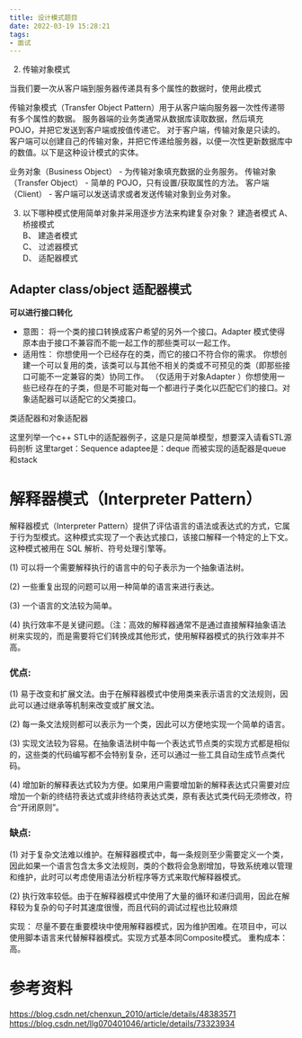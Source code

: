 ```yaml
---
title: 设计模式题目
date: 2022-03-19 15:28:21
tags:
- 面试
---
```













2. 传输对象模式

当我们要一次从客户端到服务器传递具有多个属性的数据时，使用此模式

传输对象模式（Transfer Object Pattern）用于从客户端向服务器一次性传递带有多个属性的数据。
服务器端的业务类通常从数据库读取数据，然后填充 POJO，并把它发送到客户端或按值传递它。
对于客户端，传输对象是只读的。客户端可以创建自己的传输对象，并把它传递给服务器，以便一次性更新数据库中的数值。以下是这种设计模式的实体。

业务对象（Business Object） - 为传输对象填充数据的业务服务。
传输对象（Transfer Object） - 简单的 POJO，只有设置/获取属性的方法。
客户端（Client） - 客户端可以发送请求或者发送传输对象到业务对象。



3. 以下哪种模式使用简单对象并采用逐步方法来构建复杂对象？  建造者模式
A、	桥接模式	
B、	建造者模式	
C、	过滤器模式	
D、	适配器模式



## Adapter class/object 适配器模式
**可以进行接口转化**
- 意图：
将一个类的接口转换成客户希望的另外一个接口。Adapter 模式使得原本由于接口不兼容而不能一起工作的那些类可以一起工作。
- 适用性：
你想使用一个已经存在的类，而它的接口不符合你的需求。
你想创建一个可以复用的类，该类可以与其他不相关的类或不可预见的类（即那些接口可能不一定兼容的类）协同工作。
（仅适用于对象Adapter ）你想使用一些已经存在的子类，但是不可能对每一个都进行子类化以匹配它们的接口。对象适配器可以适配它的父类接口。


类适配器和对象适配器

这里列举一个c++ STL中的适配器例子，这是只是简单模型，想要深入请看STL源码剖析
这里target：Sequence
adaptee是：deque
而被实现的适配器是queue和stack


# 解释器模式（Interpreter Pattern）

解释器模式（Interpreter Pattern）提供了评估语言的语法或表达式的方式，它属于行为型模式。这种模式实现了一个表达式接口，该接口解释一个特定的上下文。这种模式被用在 SQL 解析、符号处理引擎等。

(1) 可以将一个需要解释执行的语言中的句子表示为一个抽象语法树。

(2)  一些重复出现的问题可以用一种简单的语言来进行表达。

(3) 一个语言的文法较为简单。

(4) 执行效率不是关键问题。（注：高效的解释器通常不是通过直接解释抽象语法树来实现的，而是需要将它们转换成其他形式，使用解释器模式的执行效率并不高。

### 优点:


(1) 易于改变和扩展文法。由于在解释器模式中使用类来表示语言的文法规则，因此可以通过继承等机制来改变或扩展文法。

(2) 每一条文法规则都可以表示为一个类，因此可以方便地实现一个简单的语言。

(3) 实现文法较为容易。在抽象语法树中每一个表达式节点类的实现方式都是相似的，这些类的代码编写都不会特别复杂，还可以通过一些工具自动生成节点类代码。

(4) 增加新的解释表达式较为方便。如果用户需要增加新的解释表达式只需要对应增加一个新的终结符表达式或非终结符表达式类，原有表达式类代码无须修改，符合“开闭原则”。

### 缺点:
(1) 对于复杂文法难以维护。在解释器模式中，每一条规则至少需要定义一个类，因此如果一个语言包含太多文法规则，类的个数将会急剧增加，导致系统难以管理和维护，此时可以考虑使用语法分析程序等方式来取代解释器模式。

(2) 执行效率较低。由于在解释器模式中使用了大量的循环和递归调用，因此在解释较为复杂的句子时其速度很慢，而且代码的调试过程也比较麻烦


实现： 尽量不要在重要模块中使用解释器模式，因为维护困难。在项目中，可以使用脚本语言来代替解释器模式。实现方式基本同Composite模式。
重构成本：高。



# 参考资料

https://blog.csdn.net/chenxun_2010/article/details/48383571
https://blog.csdn.net/llg070401046/article/details/73323934

































































































































































